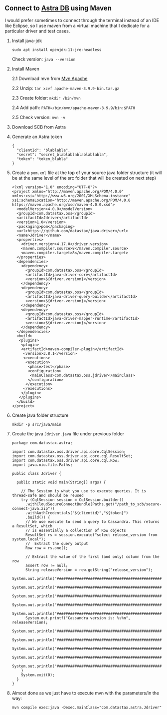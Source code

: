 ## Connect to [Astra DB](https://astra.datastax.com/signup?utm_source=google&utm_medium=cpc&utm_campaign=ggl_s_emea_brand&utm_term=datastax%20astra&utm_content=brand-astra&gad_source=1&gclid=CjwKCAiA0rW6BhAcEiwAQH28IuGncWKUjENBEq5O_YOk2pMnWQQGoVv9feWAswdE46qmDPunQxD4XBoCzZYQAvD_BwE) using Maven

I would prefer sometimes to connect through the terminal instead of an IDE like Eclipse, so I use maven from a virtual machine that I dedicate for a particular driver and test cases.

1. Install java-jdk
    ```
    sudo apt install openjdk-11-jre-headless
    ```
    Check version: `java --version`

2. Install Maven

   2.1 Download mvn from [Mvn Apache](https://maven.apache.org/download.html)
   
   2.2 Unzip: `tar xzvf apache-maven-3.9.9-bin.tar.gz`
   
   2.3 Create folder: `mkdir /bin/mvn`

   2.4 Add path: `PATH=/bin/mvn/apache-maven-3.9.9/bin:$PATH`

   2.5 Check version: `mvn -v`

4. Download SCB from Astra

5. Generate an Astra token
    ```
    {
      "clientId": "blablabla",
      "secret": "secret_blablablablablablabla",
      "token": "token_blabla"
    }
    ```
5. Create a `pom.xml` file at the top of your source java folder structure (it will be at the same level of the src folder that will be created on next step)
    ```
    <?xml version="1.0" encoding="UTF-8"?>
    <project xmlns="http://maven.apache.org/POM/4.0.0" xmlns:xsi="http://www.w3.org/2001/XMLSchema-instance" xsi:schemaLocation="http://maven.apache.org/POM/4.0.0 https://maven.apache.org/xsd/maven-4.0.0.xsd">
      <modelVersion>4.0.0</modelVersion>
      <groupId>com.datastax.oss</groupId>
      <artifactId>Jdriver</artifactId>
      <version>1.0</version>
      <packaging>pom</packaging>
      <url>https://github.com/datastax/java-driver</url>
      <name>Jdriver</name>
      <properties>
        <driver.version>4.17.0</driver.version>
        <maven.compiler.source>8</maven.compiler.source>
        <maven.compiler.target>8</maven.compiler.target>
      </properties>
      <dependencies>
        <dependency>
          <groupId>com.datastax.oss</groupId>
          <artifactId>java-driver-core</artifactId>
          <version>${driver.version}</version>
        </dependency>
        <dependency>
          <groupId>com.datastax.oss</groupId>
          <artifactId>java-driver-query-builder</artifactId>
          <version>${driver.version}</version>
        </dependency>
        <dependency>
          <groupId>com.datastax.oss</groupId>
          <artifactId>java-driver-mapper-runtime</artifactId>
          <version>${driver.version}</version>
        </dependency>
      </dependencies>
      <build>
       <plugins>
        <plugin>
        <artifactId>maven-compiler-plugin</artifactId>
         <version>3.8.1</version>
         <executions>
          <execution>
           <phase>test</phase>
           <configuration>
            <mainClass>com.datastax.oss.jdriver</mainClass>
           </configuration>
          </execution>
         </executions>
        </plugin>
       </plugins>
      </build>
    </project>
    ```


6. Create java folder structure
    ```
    mkdir -p src/java/main
    ```

7. Create the java `Jdriver.java` file under previous folder
    ```
    package com.datastax.astra;
    
    import com.datastax.oss.driver.api.core.CqlSession;
    import com.datastax.oss.driver.api.core.cql.ResultSet;
    import com.datastax.oss.driver.api.core.cql.Row;
    import java.nio.file.Paths;
    
    public class Jdriver {
    
      public static void main(String[] args) {
    
        // The Session is what you use to execute queries. It is thread-safe and should be reused
        try (CqlSession session = CqlSession.builder()
          .withCloudSecureConnectBundle(Paths.get("/path_to_scb/secure-connect-java.zip"))
          .withAuthCredentials("${clientid}","${token}")
          .build()) {
          // We use execute to send a query to Cassandra. This returns a ResultSet, which
          // is essentially a collection of Row objects
          ResultSet rs = session.execute("select release_version from system.local");
          //  Extract the query output
          Row row = rs.one();
    
          // Extract the value of the first (and only) column from the row
          assert row != null;
          String releaseVersion = row.getString("release_version");
          System.out.println("###########################################################");
          System.out.println("###########################################################");
          System.out.println("###########################################################");
          System.out.println("###########################################################");
          System.out.println("###########################################################");
          System.out.printf("Cassandra version is: %s%n", releaseVersion);
          System.out.println("###########################################################");
          System.out.println("###########################################################");
          System.out.println("###########################################################");
          System.out.println("###########################################################");
          System.out.println("###########################################################");
        }
        System.exit(0);
      }
    }
    ```

8. Almost done as we just have to execute mvn with the parameters/in the way:
   ```
   mvn compile exec:java -Dexec.mainClass="com.datastax.astra.Jdriver"
   ```
